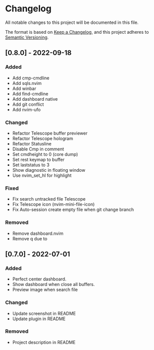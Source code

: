 # Changelog

All notable changes to this project will be documented in this file.

The format is based on [Keep a Changelog](https://keepachangelog.com/en/1.0.0/),
and this project adheres to [Semantic Versioning](https://semver.org/spec/v2.0.0.html).

## [0.8.0] - 2022-09-18

### Added

- Add cmp-cmdline
- Add sqls.nvim
- Add winbar
- Add find-cmdline
- Add dashboard native
- Add git conflict
- Add nvim-ufo

### Changed

- Refactor Telescope buffer previewer
- Refactor Telescope hologram
- Refactor Statusline
- Disable Cmp in comment
- Set cmdheight to 0 (core dump)
- Set rest keymap to buffer
- Set laststatus to 3
- Show diagnostic in floating window
- Use nvim_set_hl for highlight

### Fixed

- Fix search untracked file Telescope
- Fix Telescope icon (nvim-mini-file-icon)
- Fix Auto-session create empty file when git change branch

### Removed

- Remove dashboard.nvim
- Remove <leader>q due to <C-l>

## [0.7.0] - 2022-07-01

### Added

- Perfect center dashboard.
- Show dashboard when close all buffers.
- Preview image when search file

### Changed

- Update screenshot in README
- Update plugin in README

### Removed

- Project description in README
